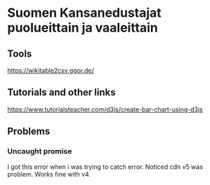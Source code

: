 # Suomen Kansanedustajat puolueittain ja vaaleittain

## Tools

https://wikitable2csv.ggor.de/

## Tutorials and other links

https://www.tutorialsteacher.com/d3js/create-bar-chart-using-d3js

## Problems

### Uncaught promise

I got this error when i was trying to catch error. Noticed cdn v5 was problem. Works fine with v4.
